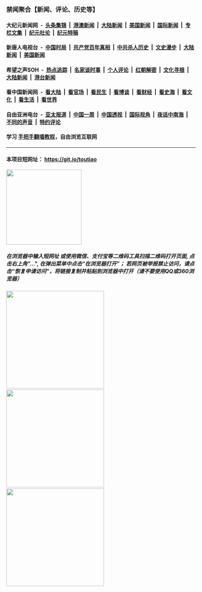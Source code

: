 ### 禁闻聚合【新闻、评论、历史等】

#### 大纪元新闻网 &nbsp;-&nbsp; [头条集锦](indexes/E头条集锦.md?t=02111733) &nbsp;|&nbsp; [港澳新闻](indexes/E港澳新闻.md?t=02111733)  &nbsp;|&nbsp; [大陆新闻](indexes/E大陆新闻.md?t=02111733) &nbsp;|&nbsp; [美国新闻](indexes/E美国新闻.md?t=02111733) &nbsp;|&nbsp; [国际新闻](indexes/E国际新闻.md?t=02111733) &nbsp;|&nbsp; [专栏文集](indexes/E专栏文集.md?t=02111733) &nbsp;|&nbsp; [纪元社论](indexes/E纪元社论.md?t=02111733) &nbsp;|&nbsp; [纪元特稿](indexes/E纪元特稿.md?t=02111733) 

#### 新唐人电视台 &nbsp;-&nbsp; [中国时局](indexes/N中国时局.md?t=02111733) &nbsp;|&nbsp; [共产党百年真相](indexes/N共产党百年真相.md?t=02111733) &nbsp;|&nbsp; [中共杀人历史](indexes/N中共杀人历史.md?t=02111733) &nbsp;|&nbsp; [文史漫步](indexes/N文史漫步.md?t=02111733) &nbsp;|&nbsp; [大陆新闻](indexes/N大陆新闻.md?t=02111733) &nbsp;|&nbsp; [美国新闻](indexes/N美国新闻.md?t=02111733)

#### 希望之声SOH &nbsp;-&nbsp; [热点追踪](indexes/H热点追踪.md?t=02111733) &nbsp;|&nbsp; [名家谈时事](indexes/H名家谈时事.md?t=02111733) &nbsp;|&nbsp; [个人评论](indexes/H个人评论.md?t=02111733)  &nbsp;|&nbsp; [红朝解密](indexes/H红朝解密.md?t=02111733) &nbsp;|&nbsp; [文化寻根](indexes/H文化寻根.md?t=02111733) &nbsp;|&nbsp; [大陆新闻](indexes/H大陆新闻.md?t=02111733) &nbsp;|&nbsp; [港台新闻](indexes/H港台新闻.md?t=02111733)

#### 看中国新闻网 &nbsp;-&nbsp; [看大陆](indexes/S看大陆.md?t=02111733) &nbsp;|&nbsp; [看官场](indexes/S看官场.md?t=02111733) &nbsp;|&nbsp; [看民生](indexes/S看民生.md?t=02111733)  &nbsp;|&nbsp; [看博谈](indexes/S看博谈.md?t=02111733) &nbsp;|&nbsp; [看财经](indexes/S看财经.md?t=02111733) &nbsp;|&nbsp; [看史海](indexes/S看史海.md?t=02111733) &nbsp;|&nbsp; [看文化](indexes/S看文化.md?t=02111733) &nbsp;|&nbsp; [看生活](indexes/S看生活.md?t=02111733) &nbsp;|&nbsp; [看世界](indexes/S看世界.md?t=02111733)

#### 自由亚洲电台 &nbsp;-&nbsp; [亚太报道](indexes/R亚太报道.md?t=02111733) &nbsp;|&nbsp; [中国一周](indexes/R中国一周.md?t=02111733) &nbsp;|&nbsp; [中国透视](indexes/R中国透视.md?t=02111733)  &nbsp;|&nbsp; [国际视角](indexes/R国际视角.md?t=02111733) &nbsp;|&nbsp; [夜话中南海](indexes/R夜话中南海.md?t=02111733) &nbsp;|&nbsp; [不同的声音](indexes/R不同的声音.md?t=02111733) &nbsp;|&nbsp; [特约评论](indexes/R特约评论.md?t=02111733)

#### 学习 [手把手翻墙教程](https://github.com/gfw-breaker/guides/wiki)，自由浏览互联网

----

#### 本项目短网址： https://git.io/toutiao
<img src="https://raw.githubusercontent.com/gfw-breaker/banned-news/master/scripts/img/qr.png" width="200px"/>  

##### 在浏览器中输入短网址 或使用微信、支付宝等二维码工具扫描二维码打开页面, 点击右上角"...", 在弹出菜单中点击“在浏览器打开”； 若网页被举报禁止访问，请点击“恢复申请访问”，将链接复制并粘贴到浏览器中打开（请不要使用QQ或360浏览器）

<img src="https://raw.githubusercontent.com/gfw-breaker/banned-news/master/scripts/img/1.png" width="260px"/> &nbsp; <img src="https://raw.githubusercontent.com/gfw-breaker/banned-news/master/scripts/img/2.png" width="260px"/> &nbsp; <img src="https://raw.githubusercontent.com/gfw-breaker/banned-news/master/scripts/img/3.png" width="260px"/>
